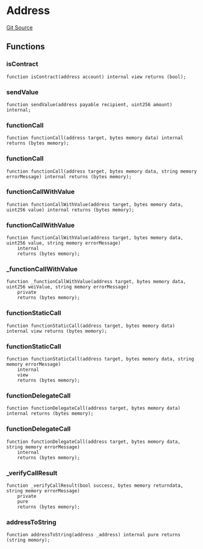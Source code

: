 # Address
[Git Source](https://github.com/KlimaDAO/klimadao-solidity/blob/0daf6561853dcea28093c3f0ddf1098de21c5de2/src/protocol/staking/utils/KlimaTreasury.sol)


## Functions
### isContract


```solidity
function isContract(address account) internal view returns (bool);
```

### sendValue


```solidity
function sendValue(address payable recipient, uint256 amount) internal;
```

### functionCall


```solidity
function functionCall(address target, bytes memory data) internal returns (bytes memory);
```

### functionCall


```solidity
function functionCall(address target, bytes memory data, string memory errorMessage) internal returns (bytes memory);
```

### functionCallWithValue


```solidity
function functionCallWithValue(address target, bytes memory data, uint256 value) internal returns (bytes memory);
```

### functionCallWithValue


```solidity
function functionCallWithValue(address target, bytes memory data, uint256 value, string memory errorMessage)
    internal
    returns (bytes memory);
```

### _functionCallWithValue


```solidity
function _functionCallWithValue(address target, bytes memory data, uint256 weiValue, string memory errorMessage)
    private
    returns (bytes memory);
```

### functionStaticCall


```solidity
function functionStaticCall(address target, bytes memory data) internal view returns (bytes memory);
```

### functionStaticCall


```solidity
function functionStaticCall(address target, bytes memory data, string memory errorMessage)
    internal
    view
    returns (bytes memory);
```

### functionDelegateCall


```solidity
function functionDelegateCall(address target, bytes memory data) internal returns (bytes memory);
```

### functionDelegateCall


```solidity
function functionDelegateCall(address target, bytes memory data, string memory errorMessage)
    internal
    returns (bytes memory);
```

### _verifyCallResult


```solidity
function _verifyCallResult(bool success, bytes memory returndata, string memory errorMessage)
    private
    pure
    returns (bytes memory);
```

### addressToString


```solidity
function addressToString(address _address) internal pure returns (string memory);
```

